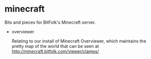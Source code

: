 # minecraft

Bits and pieces for BitFolk's Minecraft server.

*   overviewer
    
    Relating to our install of Minecraft Overviewer, which maintains the pretty map of the world that can be seen at http://minecraft.bitfolk.com/viewer/clamps/

